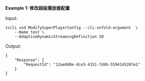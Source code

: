 **Example 1: 修改超级播放器配置**



Input: 

```
tccli vod ModifySuperPlayerConfig --cli-unfold-argument  \
    --Name test \
    --AdaptiveDynamicStreamingDefinition 20
```

Output: 
```
{
    "Response": {
        "RequestId": "12ae8d8e-dce3-4151-7d4b-5594145287e1"
    }
}
```

